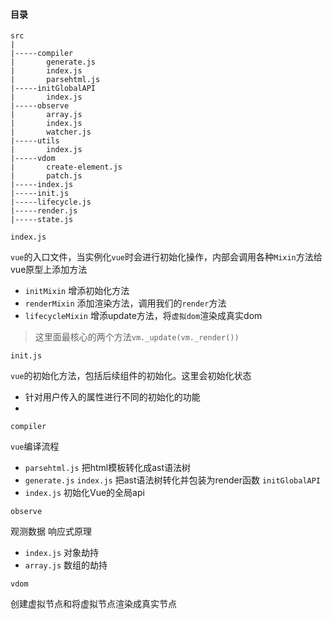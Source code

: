 #### 目录

```
src
|
|-----compiler
|		generate.js
|		index.js
|		parsehtml.js
|-----initGlobalAPI
|       index.js
|-----observe
|		array.js
|		index.js
|		watcher.js
|-----utils
|		index.js
|-----vdom
|		create-element.js
|		patch.js
|-----index.js
|-----init.js
|-----lifecycle.js
|-----render.js
|-----state.js

```

``index.js``

```vue```的入口文件，当实例化```vue```时会进行初始化操作，内部会调用各种```Mixin```方法给vue原型上添加方法

- ```initMixin``` 增添初始化方法
- ```renderMixin``` 添加渲染方法，调用我们的```render```方法
- ```lifecycleMixin``` 增添update方法，将```虚拟dom```渲染成真实dom

> 这里面最核心的两个方法```vm._update(vm._render())```

``init.js``

``vue``的初始化方法，包括后续组件的初始化。这里会初始化状态

- 针对用户传入的属性进行不同的初始化的功能
- 

```compiler```

```vue```编译流程

- ```parsehtml.js```  把html模板转化成ast语法树
- ``generate.js`` ```index.js``` 把ast语法树转化并包装为render函数
```initGlobalAPI```
- ```index.js``` 初始化Vue的全局api

```observe```

观测数据 响应式原理

- ``index.js`` 对象劫持
- ``array.js`` 数组的劫持

```vdom```

创建虚拟节点和将虚拟节点渲染成真实节点








